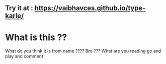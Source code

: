 ## Try it at : https://vaibhavces.github.io/type-karle/

# What is this ??
What do you think it is from name ????
Bro ??? What are you reading go and play and comment 
